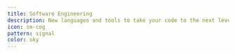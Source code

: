 ```yaml
---
title: Software Engineering
description: New languages and tools to take your code to the next level.
icon: sm-cog
pattern: signal
color: sky
---
```

